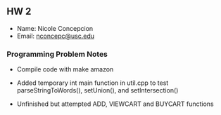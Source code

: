 ## HW 2

 - Name: Nicole Concepcion
 - Email: nconcepc@usc.edu

### Programming Problem Notes
 - Compile code with make amazon
 - Added temporary int main function in util.cpp to test parseStringToWords(), setUnion(), and setIntersection()

 - Unfinished but attempted ADD, VIEWCART and BUYCART functions